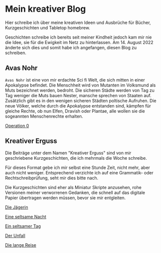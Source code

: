 # Mein kreativer Blog

Hier schreibe ich über meine kreativen Ideen und Ausbrüche für Bücher, Kurzgeschichten und Tabletop homebrew.

Geschichten schreibe ich bereits seit meiner Kindheit jedoch kam mir nie die Idee, sie für die Ewigkeit im Netz zu hinterlassen. Am 14. August 2022 änderte sich dies und somit habe ich angefangen, diesen Blog zu schreiben.

## Avas Nohr

`Avas Nohr` ist eine von mir erdachte Sci fi Welt, die sich mitten in einer Apokalypse befindet. Die Menschheit wird von Mutanten im Volksmund als Muts bezeichnet werden, bedroht. Die sicheren Städte werden von Tag zu Tag weniger die Muts bauen Nester, mansche sprechen von Staaten auf. Zusätzlich gibt es in den wenigen sicheren Städten poltische Aufruhen. Die neue Völker, welche durch die Apokalypse entstanden sind, kämpfen für gleiche Rechte, ob nun Elfen, Dravish oder Plantae, alle wollen sie die sogeannten Menschenrechte erhalten.

[Operation 0](./Avas%20Nohr/Operation%200.md)

## Kreativer Erguss

Die Beiträge unter dem Namen "Kreativer Erguss" sind von mir geschriebene Kurzgeschichten, die ich mehrmals die Woche schreibe.

Für dieses Format gebe ich mir selbst eine Stunde Zeit, nicht mehr, aber auch nicht weniger. Entsprechend verzichte ich auf eine Grammatik- oder Rechtschreibprüfung, seht mir dies bitte nach.

Die Kurzgeschichten sind eher als Miniatur Skripte anzusehen, rohe Versionen meiner verworrenen Gedanken, die schnell auf das digitale Papier übertragen werden müssen, bevor sie mir entgleiten.

[Die Jägerin](./kreativerErguss/erguss1.md)

[Eine seltsame Nacht](./kreativerErguss/erguss2.md)

[Ein seltsamer Tag](./kreativerErguss/erguss3.md)

[Der Unfall](./kreativerErguss/erguss4.md)

[Die lange Reise](./kreativerErguss/erguss5.md)
